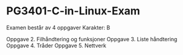 # PG3401-C-in-Linux-Exam

Examen består av 4 oppgaver
Karakter: B


Oppgave 2. Filhåndtering og funksjoner 
Oppgave 3. Liste håndtering
Oppgave 4. Tråder 
Oppgave 5. Nettverk 
